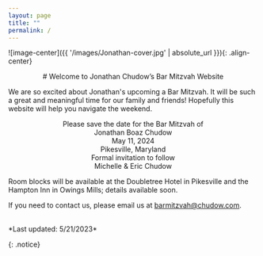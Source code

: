 ```yaml
---
layout: page
title: ""
permalink: /
---
```

![image-center]({{ '/images/Jonathan-cover.jpg' | absolute_url }}){: .align-center}

<p style="text-align: center;"> 
# Welcome to Jonathan Chudow’s Bar Mitzvah Website 
</p>
We are so excited about Jonathan's upcoming a Bar Mitzvah.  It will be such a great and meaningful time for our family and friends!  Hopefully this website will help you navigate the weekend.  

<p style="text-align: center;">
Please save the date for the Bar Mitzvah of <br />
Jonathan Boaz Chudow <br />
May 11, 2024 <br />
Pikesville, Maryland <br />
Formal invitation to follow <br />
Michelle & Eric Chudow <br />
</p>  
Room blocks will be available at the Doubletree Hotel in Pikesville and the Hampton Inn in Owings Mills; details available soon.

<!-- this is a comment -->
<!-- Click the buttons below for more information: -->
<!-- [Save the Date](Save-the-Date){: .btn .btn--success} -->

If you need to contact us, please email us at [barmitzvah@chudow.com](mailto:barmitzvah@chudow.com?subject=Jonathan%20Bar%20Mitzvah).

<br />
*Last updated: 5/21/2023*

{: .notice}
